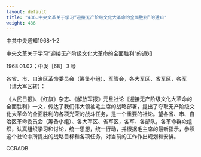```yaml
---
layout: default
title: "436.中央文革关于学习“迎接无产阶级文化大革命的全面胜利”的通知"
weight: 436
---
```


中共中央通知1968-1-2

中央文革关于学习“迎接无产阶级文化大革命的全面胜利”的通知

1968.01.02；中发［68］３号

各省、市、自治区革命委员会（筹备小组）、军管会，各大军区、省军区，各军（请大军区转）：

《人民日报》、《红旗》杂志、《解放军报》元旦社论《迎接无产阶级文化大革命的全面胜利》一文，传达了我们伟大领袖毛主席的战略部署，提出了夺取无产阶级文化大革命的全面胜利的各项光荣的战斗任务，是一个重要的社论。望各省、市、自治区革命委员会（筹备小组）、各大军区、省军区，各军、各部队，各革命群众组织，认真组织学习和讨论，统一思想，统一行动，并根据毛主席的最新指示，参照这个社论中所提出的战略目标和各项任务，对当前的工作作出规划和安排。

CCRADB

